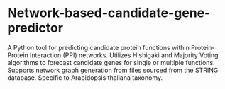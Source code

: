 # Network-based-candidate-gene-predictor
A Python tool for predicting candidate  protein functions within Protein-Protein Interaction (PPI) networks. Utilizes Hishigaki and Majority Voting algorithms to forecast candidate genes for single or multiple functions. Supports network graph generation from files sourced from the STRING database. Specific to Arabidopsis thaliana taxonomy.
